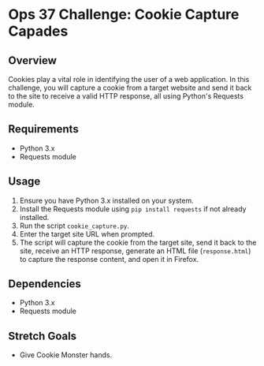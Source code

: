 # Ops 37 Challenge: Cookie Capture Capades

## Overview
Cookies play a vital role in identifying the user of a web application. In this challenge, you will capture a cookie from a target website and send it back to the site to receive a valid HTTP response, all using Python's Requests module.

## Requirements
- Python 3.x
- Requests module

## Usage
1. Ensure you have Python 3.x installed on your system.
2. Install the Requests module using `pip install requests` if not already installed.
3. Run the script `cookie_capture.py`.
4. Enter the target site URL when prompted.
5. The script will capture the cookie from the target site, send it back to the site, receive an HTTP response, generate an HTML file (`response.html`) to capture the response content, and open it in Firefox.

## Dependencies
- Python 3.x
- Requests module

## Stretch Goals
- Give Cookie Monster hands.
